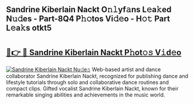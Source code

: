 ## Sandrine Kiberlain Nackt O𝚗𝚕yf𝚊ns L𝚎a𝚔ed N𝚞𝚍es - Part-8Q4 P𝚑𝚘tos Vi𝚍𝚎o - H𝚘𝚝 Part L𝚎a𝚔s otkt5

# <h2><a href="http://kf3d2ua.oniu.top/?m=Sandrine+Kiberlain+Nackt">🔗👉 🔴 Sandrine Kiberlain Nackt P𝚑ot𝚘𝚜 V𝚒d𝚎o</a></h2>

[![Sandrine Kiberlain Nackt Nu𝚍e𝚜](https://i.imgur.com/0qMVB7G.gif)](http://kf3d2ua.oniu.top/?m=Sandrine+Kiberlain+Nackt)
Web-based artist and dance collaborator Sandrine Kiberlain Nackt, recognized for publishing dance and lifestyle tutorials through solo and collaborative dance routines and compact clips. Gifted vocalist Sandrine Kiberlain Nackt, known for their remarkable singing abilities and achievements in the music world.  
